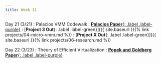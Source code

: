```yaml
---
title: Week 11
---
```


Day 21 (3/21)
: Palacios VMM Codewalk
  : [**Palacios Paper**{: .label .label-purple}](http://v3vee.org/papers/ipdps10.pdf)
: [**Project 3 Out**{: .label .label-green}]({{ site.baseurl }}{% link projects/04-micro-vmm.md %})
: [**Project X Out**{: .label .label-green}]({{ site.baseurl }}{% link projects/06-research.md %})

Day 22 (3/23)
: Theory of Efficient Virtualization
  : [**Popek and Goldberg Paper**{: .label .label-purple}](https://www.princeton.edu/~rblee/ELE572Papers/Fall04Readings/secureOS/popek_virtualizable.pdf)


